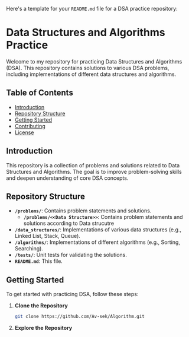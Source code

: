 Here's a template for your `README.md` file for a DSA practice repository:

# Data Structures and Algorithms Practice

Welcome to my repository for practicing Data Structures and Algorithms (DSA). This repository contains solutions to various DSA problems, including implementations of different data structures and algorithms.

## Table of Contents

- [Introduction](#introduction)
- [Repository Structure](#repository-structure)
- [Getting Started](#getting-started)
- [Contributing](#contributing)
- [License](#license)

## Introduction

This repository is a collection of problems and solutions related to Data Structures and Algorithms. The goal is to improve problem-solving skills and deepen understanding of core DSA concepts.

## Repository Structure

- **`/problems/`**: Contains problem statements and solutions.
    - **`/problems/<<Data Structure>>`**: Contains problem statements and solutions according to Data strucutre
- **`/data_structures/`**: Implementations of various data structures (e.g., Linked List, Stack, Queue).
- **`/algorithms/`**: Implementations of different algorithms (e.g., Sorting, Searching).
- **`/tests/`**: Unit tests for validating the solutions.
- **`README.md`**: This file.

## Getting Started

To get started with practicing DSA, follow these steps:

1. **Clone the Repository**
   ```bash
   git clone https://github.com/Av-sek/Algorithm.git
   ```

2. **Explore the Repository**
   
